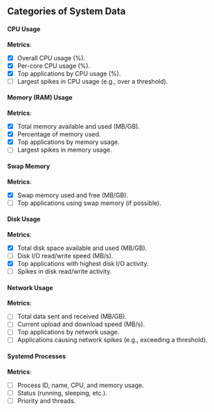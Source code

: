 ## Categories of System Data

#### CPU Usage

**Metrics**:
- [x] Overall CPU usage (%).
- [x] Per-core CPU usage (%).
- [x] Top applications by CPU usage (%).
- [ ] Largest spikes in CPU usage (e.g., over a threshold).

#### Memory (RAM) Usage

**Metrics**:
- [x] Total memory available and used (MB/GB).
- [x] Percentage of memory used.
- [x] Top applications by memory usage.
- [ ] Largest spikes in memory usage.

#### Swap Memory

**Metrics**:
- [x] Swap memory used and free (MB/GB).
- [ ] Top applications using swap memory (if possible).

#### Disk Usage

**Metrics**:
- [x] Total disk space available and used (MB/GB).
- [ ] Disk I/O read/write speed (MB/s).
- [x] Top applications with highest disk I/O activity.
- [ ] Spikes in disk read/write activity.

#### Network Usage

**Metrics**:
- [ ] Total data sent and received (MB/GB).
- [ ] Current upload and download speed (MB/s).
- [ ] Top applications by network usage.
- [ ] Applications causing network spikes (e.g., exceeding a threshold).

#### Systemd Processes

**Metrics**:
- [ ] Process ID, name, CPU, and memory usage.
- [ ] Status (running, sleeping, etc.).
- [ ] Priority and threads.
